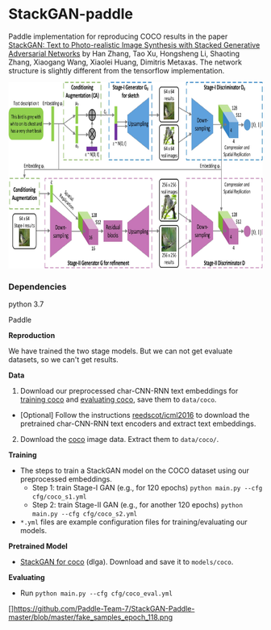 # StackGAN-paddle

Paddle implementation for reproducing COCO results in the paper [StackGAN: Text to Photo-realistic Image Synthesis with Stacked Generative Adversarial Networks](https://arxiv.org/pdf/1612.03242v2.pdf) by Han Zhang, Tao Xu, Hongsheng Li, Shaoting Zhang, Xiaogang Wang, Xiaolei Huang, Dimitris Metaxas. The network structure is slightly different from the tensorflow implementation. 

<img src="examples/framework.jpg" width="850px" height="370px"/>


### Dependencies
python 3.7

Paddle


**Reproduction**

We have trained the two stage models. But we can not get evaluate datasets, so we can't get results.

**Data**

1. Download our preprocessed char-CNN-RNN text embeddings for [training coco](https://drive.google.com/open?id=0B3y_msrWZaXLQXVzOENCY2E3TlU) and  [evaluating coco](https://drive.google.com/open?id=0B3y_msrWZaXLeEs5MTg0RC1fa0U), save them to `data/coco`.
  - [Optional] Follow the instructions [reedscot/icml2016](https://github.com/reedscot/icml2016) to download the pretrained char-CNN-RNN text encoders and extract text embeddings.
2. Download the [coco](http://cocodataset.org/#download) image data. Extract them to `data/coco/`.



**Training**
- The steps to train a StackGAN model on the COCO dataset using our preprocessed embeddings.
  - Step 1: train Stage-I GAN (e.g., for 120 epochs) `python main.py --cfg cfg/coco_s1.yml`
  - Step 2: train Stage-II GAN (e.g., for another 120 epochs) `python main.py --cfg cfg/coco_s2.yml`
- `*.yml` files are example configuration files for training/evaluating our models.



**Pretrained Model**
- [StackGAN for coco](https://pan.baidu.com/s/13wgCoESnQ41PqYVJ3PGnqQ) (dlga). Download and save it to `models/coco`.


**Evaluating**
- Run `python main.py --cfg cfg/coco_eval.yml`

[]https://github.com/Paddle-Team-7/StackGAN-Paddle-master/blob/master/fake_samples_epoch_118.png
